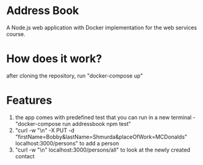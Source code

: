 # Address Book
A Node.js web application with Docker implementation for the web services course. 
# How does it work?
after cloning the repository, run "docker-compose up"
# Features
1.  the app comes with predefined test that you can run in a new terminal - "docker-compose run addressbook npm test"
2. "curl -w "\n" -X PUT -d "firstName=Bobby&lastName=Shmurda&placeOfWork=MCDonalds" localhost:3000/persons" to add a person
3. "curl -w "\n" localhost:3000/persons/all" to look at the newly created contact
